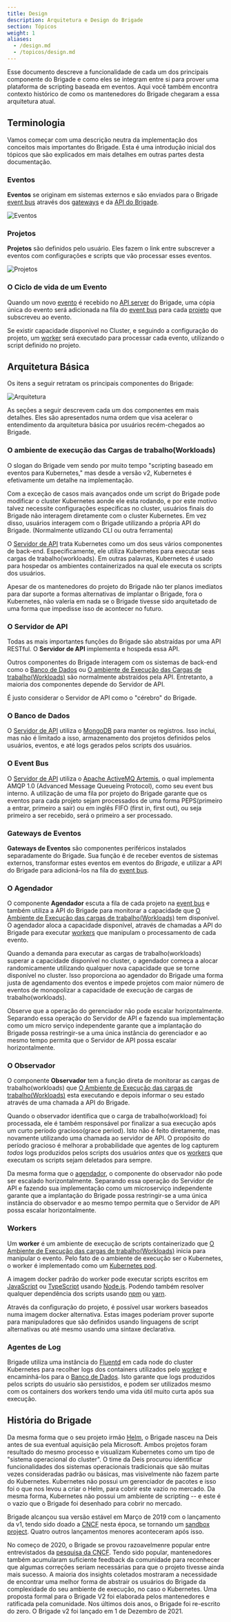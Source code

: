 ```yaml
---
title: Design
description: Arquitetura e Design do Brigade
section: Tópicos
weight: 1
aliases:
  - /design.md
  - /topicos/design.md
---
```


Esse documento descreve a funcionalidade de cada um dos principais componente do Brigade e 
como eles se integram entre si para prover uma plataforma de scripting baseada em 
eventos. Aqui você também encontra contexto histórico de como os mantenedores do Brigade chegaram a essa arquitetura atual.

## Terminologia

Vamos começar com uma descrição neutra da implementação dos conceitos mais
importantes do Brigade. Esta é uma introdução inicial dos tópicos que são explicados
em mais detalhes em outras partes desta documentação.

### Eventos

__Eventos__ se originam em sistemas externos e são enviados para o Brigade
[event bus](#o-event-bus) através dos [gateways](#gateways-de-eventos) e da
[API do Brigade](#o-servidor-de-api).

![Eventos](/img/design-events.png)

### Projetos

__Projetos__ são definidos pelo usuário. Eles fazem o link entre subscrever a eventos com configurações e scripts que vão processar esses eventos.

![Projetos](/img/design-projects.png)

### O Ciclo de vida de um Evento

Quando um novo [evento](#eventos) é recebido no [API server](#o-servidor-de-api)
do Brigade, uma cópia única do evento será adicionada na fila do [event bus](#o-event-bus)
para cada [projeto](#projetos) que subscreveu ao evento.

Se existir capacidade disponivel no Cluster, e seguindo a configuração do projeto, um [worker](#workers)
será executado para processar cada evento, utilizando o script definido no projeto.

## Arquitetura Básica

Os itens a seguir retratam os principais componentes do Brigade:

![Arquitetura](/img/design-architecture.png)

As seções a seguir descrevem cada um dos componentes em mais detalhes. Eles
são apresentados numa ordem que visa acelerar o entendimento da arquitetura
básica por usuários recém-chegados ao Brigade.

### O ambiente de execução das Cargas de trabalho(Workloads)

O slogan do Brigade vem sendo por muito tempo "scripting baseado em eventos para Kubernetes,"
mas desde a versão v2, Kubernetes é efetivamente um detalhe na implementação.

Com a exceção de casos mais avançados onde um script do Brigade pode modificar
o cluster Kubernetes aonde ele esta rodando, e por este motivo talvez necessite
configurações especificas no cluster, usuários finais do Brigade não interagem 
diretamente com o cluster Kubernetes. Em vez disso, usuários interagem com o Brigade
utilizando a própria API do Brigade. (Normalmente utlizando CLI ou outra ferramenta)

O [Servidor de API](#o-servidor-de-api) trata Kubernetes como um dos seus vários
componentes de back-end. Especificamente, ele utiliza Kubernetes para executar
seas cargas de trabalho(workloads). Em outras palavras, Kubernetes é usado para hospedar os ambientes
containerizados na qual ele executa os scripts dos usuários.

Apesar de os mantenedores do projeto do Brigade não ter planos imediatos para dar
suporte a formas alternativas de implantar o Brigade, fora o Kubernetes, não valeria
em nada se o Brigade tivesse sido arquitetado de uma forma que impedisse isso de
acontecer no futuro.

### O Servidor de API

Todas as mais importantes funções do Brigade são abstraídas por uma API RESTful.
O __Servidor de API__ implementa e hospeda essa API.

Outros componentes do Brigade interagem com os sistemas de back-end como o
[Banco de Dados](#o-banco-de-dados) ou
[O ambiente de Execução das Cargas de trabalho(Workloads)](#o-ambiente-de-execução-das-cargas-de-trabalhoworkloads)
são normalmente abstraídos pela API. Entretanto, a maioria dos componentes depende
do Servidor de API.

É justo considerar o Servidor de API como o "cérebro" do Brigade.

### O Banco de Dados

O [Servidor de API](#o-servidor-de-api) utiliza o [MongoDB](https://www.mongodb.com/)
para manter os registros. Isso inclui, mas não é limitado a isso, armazenamento dos
projetos definidos pelos usuários, eventos, e até logs gerados pelos scripts dos usuários.

### O Event Bus

O [Servidor de API](#o-servidor-de-api) utiliza o
[Apache ActiveMQ Artemis](https://activemq.apache.org/components/artemis/),
o qual implementa AMQP 1.0 (Advanced Message Queueing Protocol), como seu event bus
interno. A utilização de uma fila por projeto do Brigade garante que os eventos para cada
projeto sejam processados de uma forma PEPS(primeiro a entrar, primeiro a sair) ou em inglês
FIFO (first in, first out), ou seja primeiro a ser recebido, será o primeiro a ser processado.

### Gateways de Eventos

__Gateways de Eventos__ são componentes periféricos instalados separadamente do
Brigade. Sua função é de receber eventos de sistemas externos, transformar estes eventos
em eventos do _Brigade_, e utilizar a API do Brigade para adicioná-los na fila do
[event bus](#o-event-bus).

### O Agendador

O componente __Agendador__ escuta a fila de cada projeto na [event bus](#o-event-bus)
e também utiliza a API do Brigade para monitorar a capacidade que 
[O Ambiente de Execução das cargas de trabalho(Workloads)](#o-ambiente-de-execução-das-cargas-de-trabalhoworkloads)
tem disponível. O agendador aloca a capacidade disponível, através de chamadas a API do Brigade
para executar [workers](#workers) que manipulam o processamento de cada evento.

Quando a demanda para executar as cargas de trabalho(workloads) superar a capacidade disponível no cluster,
o agendador começa a alocar randomicamente utilizando qualquer nova capacidade que se torne disponível
no cluster. Isso proporciona ao agendador do Brigade uma forma justa de agendamento
dos eventos e impede projetos com maior número de eventos de monopolizar a capacidade
de execução de cargas de trabalho(workloads).

Observe que a operação do gerenciador não pode escalar horizontalmente. Separando
essa operação do Servidor de API e fazendo sua implementação como um micro serviço
independente garante que a implantação do Brigade possa restringir-se a uma única
instância do gerenciador e ao mesmo tempo permita que o Servidor de API possa
escalar horizontalmente.

### O Observador

O componente __Observador__ tem a função direta de monitorar as cargas de trabalho(workloads) que
[O Ambiente de Execução das cargas de trabalho(Workloads)](#o-ambiente-de-execução-das-cargas-de-trabalhoworkloads)
esta executando e depois informar o seu estado através de uma chamada a API do Brigade.

Quando o observador identifica que o carga de trabalho(workload) foi processada, ele é também responsável
por finalizar a sua execução após um curto período gracioso(grace period). Isto não
é feito diretamente, mas novamente utilizando uma chamada ao servidor de API. O propósito
do período gracioso é melhorar a probabilidade que agentes de log capturem _todos_ logs produzidos
pelos scripts dos usuários _antes_ que os [workers](#workers) que executam os scripts sejam
deletados para sempre.

Da mesma forma que o [agendador](#o-agendador), o componente do observador não pode ser
escalado horizontalmente. Separando essa operação do Servidor de API e fazendo sua
implementação como um microserviço independente garante que a implantação do Brigade
possa restringir-se a uma única instância do observador e ao mesmo tempo permita que o
Servidor de API possa escalar horizontalmente.

### Workers

Um __worker__ é um ambiente de execução de scripts containerizado que
[O Ambiente de Execução das cargas de trabalho(Workloads)](#o-ambiente-de-execução-das-cargas-de-trabalhoworkloads) inicia
para manipular o evento. Pelo fato de o ambiente de execução ser o Kubernetes, o worker
é implementado como um [Kubernetes pod](https://kubernetes.io/docs/concepts/workloads/pods/).

A imagem docker padrão do worker pode executar scripts escritos em
[JavaScript](https://en.wikipedia.org/wiki/JavaScript) ou
[TypeScript](https://www.typescriptlang.org/) usando
[Node.js](https://nodejs.org/). Podendo também resolver qualquer dependência dos
scripts usando
[npm](https://nodejs.org/en/knowledge/getting-started/npm/what-is-npm/) ou
[yarn](https://yarnpkg.com/).

Através da configuração do projeto, é possível usar workers baseados numa imagem docker
alternativa. Estas images poderiam prover suporte para manipuladores que são definidos
usando linguagens de script alternativas ou até mesmo usando uma sintaxe declarativa.

### Agentes de Log

Brigade utiliza uma instância do [Fluentd](https://www.fluentd.org/) em cada node do
cluster Kubernetes para recolher logs dos containers utilizados pelo [worker](#workers) 
e encaminhá-los para o [Banco de Dados](#o-banco-de-dados). Isto garante que logs produzidos 
pelos scripts do usuário são persistidos, e podem ser utilizados mesmo com os containers dos 
workers tendo uma vida útil muito curta após sua execução.

## História do Brigade

Da mesma forma que o seu projeto irmão [Helm](https://helm.sh/), o Brigade nasceu na Deis
antes de sua eventual aquisição pela Microsoft. Ambos projetos foram resultado
do mesmo processo e visualizam Kubernetes como um tipo de "sistema operacional
do cluster". O time da Deis procurou identificar funcionalidades dos sistemas
operacionais tradicionais que são muitas vezes consideradas padrão ou básicas,
mas visivelmente não fazem parte do Kubernetes. Kubernetes não possui
um gerenciador de pacotes e isso foi o que nos levou a criar o Helm, para cobrir
este vazio no mercado. Da mesma forma, Kubernetes não possui um ambiente de
scripting -- e este é o vazio que o Brigade foi desenhado para cobrir no mercado.

Brigade alcançou sua versão estável em Março de 2019 com o lançamento da v1, tendo sido doado a
[CNCF](https://www.cncf.io/) nesta época, se tornando um
[sandbox project](https://www.cncf.io/sandbox-projects/). Quatro outros lançamentos menores
aconteceram após isso.

No começo de 2020, o Brigade se provou razoavelmenre popular entre entrevistados da
[pesquisa da CNCF](https://www.cncf.io/wp-content/uploads/2020/08/CNCF_Survey_Report.pdf).
Tendo sido popular, mantenedores também acumularam suficiente feedback da comunidade para
reconhecer que algumas correções seriam necessárias para que o projeto tivesse ainda mais
sucesso. A maioria dos insights coletados mostraram a necessidade de encontrar uma melhor
forma de abstrair os usuários do Brigade da complexidade do seu ambiente de execução, no
caso o Kubernetes. Uma proposta formal para o Brigade V2 foi elaborada pelos mantenedores
e ratificada pela comunidade. Nos últimos dois anos, o Brigade foi re-escrito do zero. O
Brigade v2 foi lançado em 1 de Dezembro de 2021.